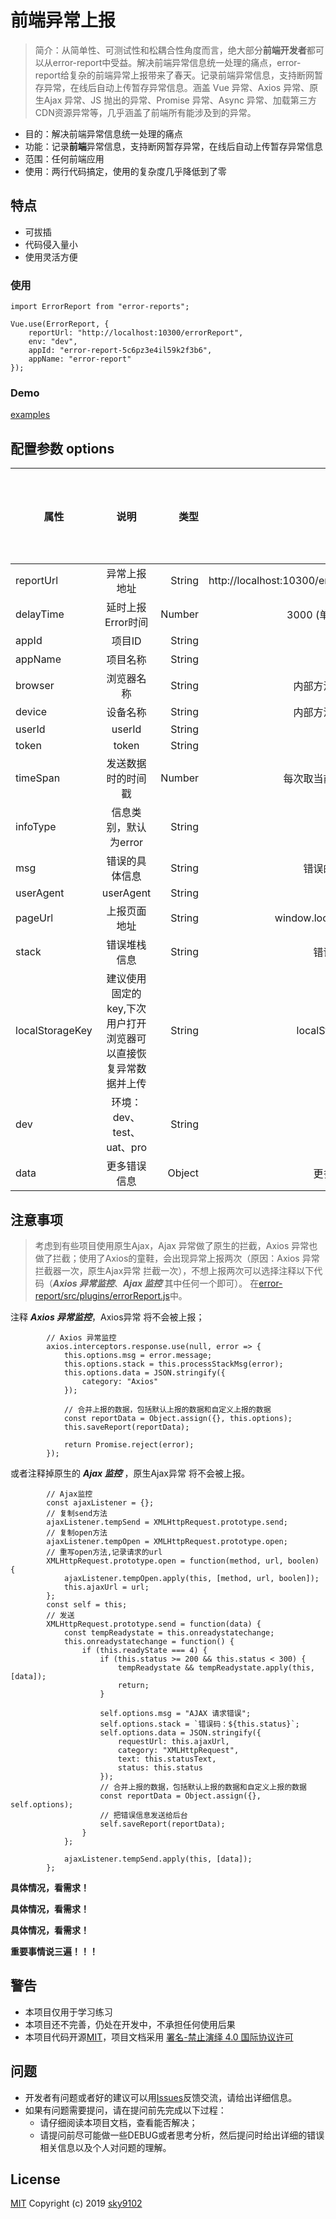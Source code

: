 # 前端异常上报

> 简介：从简单性、可测试性和松耦合性角度而言，绝大部分**前端开发者**都可以从error-report中受益。解决前端异常信息统一处理的痛点，error-report给复杂的前端异常上报带来了春天。记录前端异常信息，支持断网暂存异常，在线后自动上传暂存异常信息。涵盖 Vue 异常、Axios 异常、原生Ajax 异常、JS 抛出的异常、Promise 异常、Async 异常、加载第三方CDN资源异常等，几乎涵盖了前端所有能涉及到的异常。

* 目的：解决前端异常信息统一处理的痛点
* 功能：记录**前端**异常信息，支持断网暂存异常，在线后自动上传暂存异常信息
* 范围：任何前端应用
* 使用：两行代码搞定，使用的复杂度几乎降低到了零

## 特点
* 可拔插
* 代码侵入量小
* 使用灵活方便

### 使用
```
import ErrorReport from "error-reports";

Vue.use(ErrorReport, {
    reportUrl: "http://localhost:10300/errorReport",
    env: "dev",
    appId: "error-report-5c6pz3e4il59k2f3b6",
    appName: "error-report"
});
```

### Demo
[examples](https://github.com/sky9102/error-report/blob/master/src/views/errorTest.vue)

## 配置参数 options

属性|说明|类型|默认值|是否可以为空
--|:--:|--:|--:|--:
reportUrl|异常上报地址|String|http://localhost:10300/errorReport|N|
delayTime|延时上报Error时间|Number|3000 (单位：毫秒)|Y
appId|项目ID|String||Y
appName|项目名称|String||Y
browser|浏览器名称|String|内部方法可以获取|N|
device|设备名称|String|内部方法可以获取|N|
userId|userId|String||Y|
token|token|String||Y|
timeSpan|发送数据时的时间戳|Number|每次取当前的时间戳|Y|
infoType|信息类别，默认为error|String|type|Y|
msg|错误的具体信息|String|错误的具体信息|Y|
userAgent|userAgent|String|userAgent|Y|
pageUrl|上报页面地址|String|window.location.href|Y|
stack|错误堆栈信息|String|错误堆栈信息|Y|
localStorageKey|建议使用固定的key,下次用户打开浏览器可以直接恢复异常数据并上传|String|localStorageKey|N|
dev|环境：dev、test、uat、pro|String|开发环境|Y|
data|更多错误信息|Object|更多错误信息|Y|


## 注意事项
> 考虑到有些项目使用原生Ajax，Ajax 异常做了原生的拦截，Axios 异常也做了拦截；使用了Axios的童鞋，会出现异常上报两次（原因：Axios 异常拦截器一次，原生Ajax异常 拦截一次），不想上报两次可以选择注释以下代码（***Axios 异常监控***、***Ajax 监控*** 其中任何一个即可）。
在[error-report/src/plugins/errorReport.js](https://github.com/sky9102/error-report/blob/master/src/plugins/errorReport.js)中。

 注释 ***Axios 异常监控***，Axios异常 将不会被上报；
```
        // Axios 异常监控
        axios.interceptors.response.use(null, error => {
            this.options.msg = error.message;
            this.options.stack = this.processStackMsg(error);
            this.options.data = JSON.stringify({
                category: "Axios"
            });

            // 合并上报的数据，包括默认上报的数据和自定义上报的数据
            const reportData = Object.assign({}, this.options);
            this.saveReport(reportData);

            return Promise.reject(error);
        });
```

或者注释掉原生的 ***Ajax 监控*** ，原生Ajax异常 将不会被上报。
```
        // Ajax监控
        const ajaxListener = {};
        // 复制send方法
        ajaxListener.tempSend = XMLHttpRequest.prototype.send;
        // 复制open方法
        ajaxListener.tempOpen = XMLHttpRequest.prototype.open;
        // 重写open方法,记录请求的url
        XMLHttpRequest.prototype.open = function(method, url, boolen) {
            ajaxListener.tempOpen.apply(this, [method, url, boolen]);
            this.ajaxUrl = url;
        };
        const self = this;
        // 发送
        XMLHttpRequest.prototype.send = function(data) {
            const tempReadystate = this.onreadystatechange;
            this.onreadystatechange = function() {
                if (this.readyState === 4) {
                    if (this.status >= 200 && this.status < 300) {
                        tempReadystate && tempReadystate.apply(this, [data]);
                        return;
                    }

                    self.options.msg = "AJAX 请求错误";
                    self.options.stack = `错误码：${this.status}`;
                    self.options.data = JSON.stringify({
                        requestUrl: this.ajaxUrl,
                        category: "XMLHttpRequest",
                        text: this.statusText,
                        status: this.status
                    });
                    // 合并上报的数据，包括默认上报的数据和自定义上报的数据
                    const reportData = Object.assign({}, self.options);
                    // 把错误信息发送给后台
                    self.saveReport(reportData);
                }
            };

            ajaxListener.tempSend.apply(this, [data]);
        };
```
**具体情况，看需求！**

**具体情况，看需求！**

**具体情况，看需求！**

**重要事情说三遍！！！**


## 警告
* 本项目仅用于学习练习
* 本项目还不完善，仍处在开发中，不承担任何使用后果
* 本项目代码开源[MIT](https://github.com/sky9102/error-report/blob/master/LICENSE)，项目文档采用 [署名-禁止演绎 4.0 国际协议许可](https://creativecommons.org/licenses/by-nd/4.0/deed.zh)


## 问题
* 开发者有问题或者好的建议可以用[Issues](https://github.com/sky9102/error-report/issues)反馈交流，请给出详细信息。
* 如果有问题需要提问，请在提问前先完成以下过程：
    * 请仔细阅读本项目文档，查看能否解决；
    * 请提问前尽可能做一些DEBUG或者思考分析，然后提问时给出详细的错误相关信息以及个人对问题的理解。

## License
[MIT](https://github.com/sky9102/error-report/blob/master/LICENSE) Copyright (c) 2019 [sky9102](https://github.com/sky9102)
